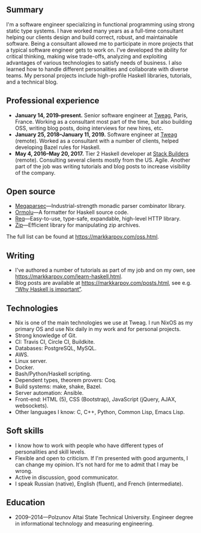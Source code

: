 ## Summary

I'm a software engineer specializing in functional programming using strong
static type systems. I have worked many years as a full-time consultant
helping our clients design and build correct, robust, and maintainable
software. Being a consultant allowed me to participate in more projects that
a typical software engineer gets to work on. I've developed the ability for
critical thinking, making wise trade-offs, analyzing and exploiting
advantages of various technologies to satisfy needs of business. I also
learned how to handle different personalities and collaborate with diverse
teams. My personal projects include high-profile Haskell libraries,
tutorials, and a technical blog.

## Professional experience

* **January 14, 2019–present.** Senior software engineer at
  [Tweag](https://tweag.io), Paris, France. Working as a consultant most
  part of the time, but also building OSS, writing blog posts, doing
  interviews for new hires, etc.
* **January 25, 2018–January 11, 2019.** Software engineer at
  [Tweag](https://tweag.io) (remote). Worked as a consultant with a number
  of clients, helped developing Bazel rules for Haskell.
* **May 4, 2016–May 20, 2017.** Tier 2 Haskell developer at [Stack
  Builders](https://www.stackbuilders.com/) (remote). Consulting several
  clients mostly from the US. Agile. Another part of the job was writing
  tutorials and blog posts to increase visibility of the company.

## Open source

* [Megaparsec](https://github.com/mrkkrp/megaparsec)—Industrial-strength
  monadic parser combinator library.
* [Ormolu](https://github.com/tweag/ormolu)—A formatter for Haskell source
  code.
* [Req](https://github.com/mrkkrp/req)—Easy-to-use, type-safe, expandable,
  high-level HTTP library.
* [Zip](https://github.com/mrkkrp/zip)—Efficient library for manipulating
  zip archives.

The full list can be found at <https://markkarpov.com/oss.html>.

## Writing

* I've authored a number of tutorials as part of my job and on my own, see
  <https://markkarpov.com/learn-haskell.html>.
* Blog posts are available at <https://markkarpov.com/posts.html>, see e.g.
  [“Why Haskell is
  important”](https://www.tweag.io/posts/2019-09-06-why-haskell-is-important.html).

## Technologies

* Nix is one of the main technologies we use at Tweag. I run NixOS as my
  primary OS and use Nix daily in my work and for personal projects.
* Strong knowledge of Git.
* CI: Travis CI, Circle CI, Buildkite.
* Databases: PostgreSQL, MySQL.
* AWS.
* Linux server.
* Docker.
* Bash/Python/Haskell scripting.
* Dependent types, theorem provers: Coq.
* Build systems: make, shake, Bazel.
* Server automation: Ansible.
* Front-end: HTML (5), CSS (Bootstrap), JavaScript (jQuery, AJAX,
  websockets).
* Other languages I know: C, C++, Python, Common Lisp, Emacs Lisp.

## Soft skills

* I know how to work with people who have different types of personalities
  and skill levels.
* Flexible and open to criticism. If I'm presented with good arguments, I
  can change my opinion. It's not hard for me to admit that I may be wrong.
* Active in discussion, good communicator.
* I speak Russian (native), English (fluent), and French (intermediate).

## Education

* 2009–2014—Polzunov Altai State Technical University. Engineer degree in
  informational technology and measuring engineering.
